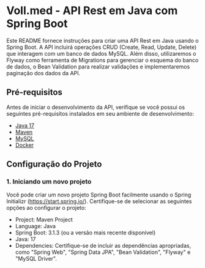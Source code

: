 # Voll.med - API Rest em Java com Spring Boot

Este README fornece instruções para criar uma API Rest em Java usando o Spring Boot. A API incluirá operações CRUD (Create, Read, Update, Delete) que interagem com um banco de dados MySQL. Além disso, utilizaremos o Flyway como ferramenta de Migrations para gerenciar o esquema do banco de dados, o Bean Validation para realizar validações e implementaremos paginação dos dados da API.

## Pré-requisitos

Antes de iniciar o desenvolvimento da API, verifique se você possui os seguintes pré-requisitos instalados em seu ambiente de desenvolvimento:

- [Java 17](https://openjdk.java.net/projects/jdk/17/)
- [Maven](https://maven.apache.org/)
- [MySQL](https://dev.mysql.com/downloads/)
- [Docker](https://www.docker.com/get-started/)

## Configuração do Projeto

### 1. Iniciando um novo projeto

Você pode criar um novo projeto Spring Boot facilmente usando o Spring Initializr (https://start.spring.io/). Certifique-se de selecionar as seguintes opções ao configurar o projeto:

- Project: Maven Project
- Language: Java
- Spring Boot: 3.1.3 (ou a versão mais recente disponível)
- Java: 17
- Dependencies: Certifique-se de incluir as dependências apropriadas, como "Spring Web", "Spring Data JPA", "Bean Validation", "Flyway" e "MySQL Driver".

### 2. Configuração do Banco de Dados

No arquivo `application.properties` (ou `application.yml`), configure as informações de conexão com o banco de dados MySQL:

```properties
spring.datasource.url=jdbc:mysql://localhost:3306/seu_banco_de_dados
spring.datasource.username=seu_usuario
spring.datasource.password=sua_senha
spring.datasource.driver-class-name=com.mysql.cj.jdbc.Driver
```

### 3. Configuração do Flyway
O Flyway permite gerenciar as migrações do banco de dados. Crie um diretório db/migration na raiz do seu projeto e coloque os scripts SQL de migração lá. O Flyway executará automaticamente esses scripts durante a inicialização da aplicação.

### 4. Desenvolvimento dos Endpoints CRUD
Desenvolva os endpoints CRUD para suas entidades de domínio. Aqui estão alguns exemplos:

- Crie classes de modelo para suas entidades.
- Crie repositórios JPA para acessar os dados.
- Crie controladores REST para manipular solicitações HTTP e chamar métodos do serviço.
- Use Bean Validation para validar entradas de dados.
- Implemente paginação dos resultados usando parâmetros de consulta, por exemplo, page e size.

### 5. Executando a Aplicação
Você pode executar sua aplicação Spring Boot a partir da linha de comando usando o seguinte comando Maven:

```shell 
mvn spring-boot:run
```
Acesse a API no navegador ou através de ferramentas como o Postman ou Insomnia.

### 6. Contribuição
Sinta-se à vontade para contribuir com melhorias, correções de bugs ou novos recursos para este projeto. Basta criar um fork do repositório, fazer as alterações e enviar um pull request.

### 7. Licença
Este projeto é distribuído sob a licença MIT. Consulte o arquivo LICENSE para obter mais informações.
